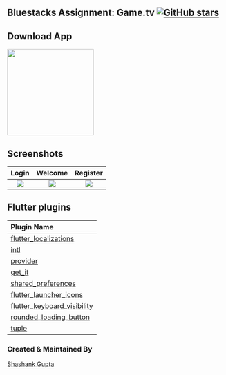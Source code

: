 ## Bluestacks Assignment: Game.tv  [![GitHub stars](https://img.shields.io/github/stars/shashankgupta3891/bluestack_assignment?style=social)](https://github.com/shashankgupta3891/bluestack_assignment)

## Download App
<a href="https://github.com/shashankgupta3891/bluestack_assignment/tree/master/output_apks"><img src="https://playerzon.com/asset/download.png" width="200"></img></a>

## Screenshots

Login               |  Welcome  |  Register
:-------------------------:|:-------------------------:|:-------------------------:
![](https://github.com/TheAlphamerc/flutter_login_signup/blob/master/screenshots/screenshot_2.jpg?raw=true)|![](https://github.com/TheAlphamerc/flutter_login_signup/blob/master/screenshots/screenshot_1.jpg?raw=true)|![](https://github.com/TheAlphamerc/flutter_login_signup/blob/master/screenshots/screenshot_3.jpg?raw=true) 

## Flutter plugins
Plugin Name        |       
:-------------------------|
|[flutter_localizations](https://github.com/TheAlphamerc/empty_widget) |
|[intl](https://github.com/TheAlphamerc/flutter_plugin_add_thumbnail) |
|[provider](https://github.com/TheAlphamerc/flutter_plugin_filter_list)|
|[get_it](https://github.com/TheAlphamerc/flutter_plugin_filter_list)|
|[shared_preferences](https://github.com/TheAlphamerc/flutter_plugin_filter_list)|
|[flutter_launcher_icons](https://github.com/TheAlphamerc/flutter_plugin_filter_list)|
|[flutter_keyboard_visibility](https://github.com/TheAlphamerc/flutter_plugin_filter_list)|
|[rounded_loading_button](https://github.com/TheAlphamerc/flutter_plugin_filter_list)|
|[tuple](https://github.com/TheAlphamerc/flutter_plugin_filter_list)|

### Created & Maintained By

[Shashank Gupta](https://github.com/shashankgupta3891) 
